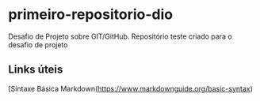 # primeiro-repositorio-dio
Desafio de Projeto sobre GIT/GitHub. Repositório teste criado para o desafio de projeto

## Links úteis 
[Sintaxe Básica Markdown(https://www.markdownguide.org/basic-syntax)
